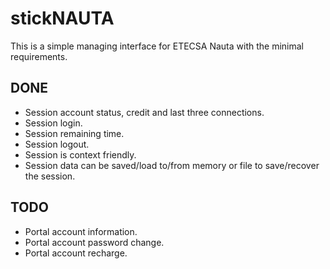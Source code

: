 stickNAUTA
==========

This is a simple managing interface for ETECSA Nauta with the minimal requirements.

DONE
----
  + Session account status, credit and last three connections.
  + Session login.
  + Session remaining time.
  + Session logout.
  + Session is context friendly.
  + Session data can be saved/load to/from memory or file to save/recover the session.

TODO
----
  - Portal account information.
  - Portal account password change.
  - Portal account recharge.
